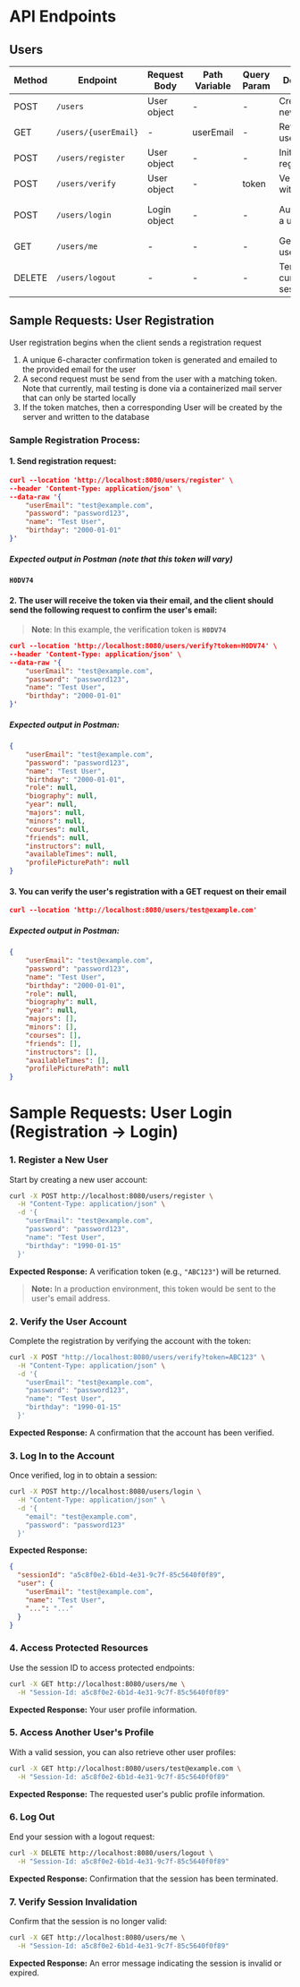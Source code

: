 # API Endpoints

## Users

| Method | Endpoint                   | Request Body | Path Variable | Query Param | Description                     | Response                           |
|--------|----------------------------|--------------|---------------|-------------|---------------------------------|------------------------------------|
| POST   | `/users`                   | User object  | -             | -           | Creates a new user              | Created user object                |
| GET    | `/users/{userEmail}`       | -            | userEmail     | -           | Retrieves user by email         | User object                        |
| POST   | `/users/register`          | User object  | -             | -           | Initiates user registration     | Confirmation token                 |
| POST   | `/users/verify`            | User object  | -             | token       | Verifies email with token       | Created user object                |
| POST   | `/users/login`             | Login object | -             | -           | Authenticates a user            | Session ID and user object         |
| GET    | `/users/me`                | -            | -             | -           | Gets current user profile       | User object                        |
| DELETE | `/users/logout`            | -            | -             | -           | Terminates current session      | Confirmation message               |

## Sample Requests: User Registration

User registration begins when the client sends a registration request
1. A unique 6-character confirmation token is generated and emailed to the provided email for the user
2. A second request must be send from the user with a matching token. Note that currently, mail testing is done via a containerized mail server that can only be started locally
3. If the token matches, then a corresponding User will be created by the server and written to the database

### Sample Registration Process:

#### 1. Send registration request:
```json
curl --location 'http://localhost:8080/users/register' \
--header 'Content-Type: application/json' \
--data-raw '{
    "userEmail": "test@example.com",
    "password": "password123",
    "name": "Test User",
    "birthday": "2000-01-01"
}'
```

##### Expected output in Postman (note that this token will vary)
**`H0DV74`**

#### 2. The user will receive the token via their email, and the client should send the following request to confirm the user's email:
> **Note**: In this example, the verification token is **`H0DV74`**

```json
curl --location 'http://localhost:8080/users/verify?token=H0DV74' \
--header 'Content-Type: application/json' \
--data-raw '{
    "userEmail": "test@example.com",
    "password": "password123",
    "name": "Test User",
    "birthday": "2000-01-01"
}'
```

##### Expected output in Postman:
```json
{
    "userEmail": "test@example.com",
    "password": "password123",
    "name": "Test User",
    "birthday": "2000-01-01",
    "role": null,
    "biography": null,
    "year": null,
    "majors": null,
    "minors": null,
    "courses": null,
    "friends": null,
    "instructors": null,
    "availableTimes": null,
    "profilePicturePath": null
}
```

#### 3. You can verify the user's registration with a GET request on their email
```json
curl --location 'http://localhost:8080/users/test@example.com'
```

##### Expected output in Postman:
```json
{
    "userEmail": "test@example.com",
    "password": "password123",
    "name": "Test User",
    "birthday": "2000-01-01",
    "role": null,
    "biography": null,
    "year": null,
    "majors": [],
    "minors": [],
    "courses": [],
    "friends": [],
    "instructors": [],
    "availableTimes": [],
    "profilePicturePath": null
}
```

# Sample Requests: User Login (Registration -> Login)

### 1. Register a New User

Start by creating a new user account:

```bash
curl -X POST http://localhost:8080/users/register \
  -H "Content-Type: application/json" \
  -d '{
    "userEmail": "test@example.com",
    "password": "password123",
    "name": "Test User",
    "birthday": "1990-01-15"
  }'
```

**Expected Response:**
A verification token (e.g., `"ABC123"`) will be returned.

> **Note:** In a production environment, this token would be sent to the user's email address.

### 2. Verify the User Account

Complete the registration by verifying the account with the token:

```bash
curl -X POST "http://localhost:8080/users/verify?token=ABC123" \
  -H "Content-Type: application/json" \
  -d '{
    "userEmail": "test@example.com",
    "password": "password123",
    "name": "Test User",
    "birthday": "1990-01-15"
  }'
```

**Expected Response:**
A confirmation that the account has been verified.

### 3. Log In to the Account

Once verified, log in to obtain a session:

```bash
curl -X POST http://localhost:8080/users/login \
  -H "Content-Type: application/json" \
  -d '{
    "email": "test@example.com",
    "password": "password123"
  }'
```

**Expected Response:**
```json
{
  "sessionId": "a5c8f0e2-6b1d-4e31-9c7f-85c5640f0f89",
  "user": {
    "userEmail": "test@example.com",
    "name": "Test User",
    "...": "..."
  }
}
```

### 4. Access Protected Resources

Use the session ID to access protected endpoints:

```bash
curl -X GET http://localhost:8080/users/me \
  -H "Session-Id: a5c8f0e2-6b1d-4e31-9c7f-85c5640f0f89"
```

**Expected Response:**
Your user profile information.

### 5. Access Another User's Profile

With a valid session, you can also retrieve other user profiles:

```bash
curl -X GET http://localhost:8080/users/test@example.com \
  -H "Session-Id: a5c8f0e2-6b1d-4e31-9c7f-85c5640f0f89"
```

**Expected Response:**
The requested user's public profile information.

### 6. Log Out

End your session with a logout request:

```bash
curl -X DELETE http://localhost:8080/users/logout \
  -H "Session-Id: a5c8f0e2-6b1d-4e31-9c7f-85c5640f0f89"
```

**Expected Response:**
Confirmation that the session has been terminated.

### 7. Verify Session Invalidation

Confirm that the session is no longer valid:

```bash
curl -X GET http://localhost:8080/users/me \
  -H "Session-Id: a5c8f0e2-6b1d-4e31-9c7f-85c5640f0f89"
```

**Expected Response:**
An error message indicating the session is invalid or expired.
